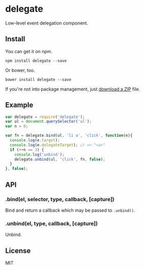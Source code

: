 # delegate

  Low-level event delegation component.

## Install

You can get it on npm.

```
npm install delegate --save
```

Or bower, too.

```
bower install delegate --save
```

If you're not into package management, just [download a ZIP](https://github.com/zenorocha/delegate/archive/master.zip) file.

## Example

```js
var delegate = require('delegate');
var ul = document.querySelector('ul');
var n = 0;

var fn = delegate.bind(ul, 'li a', 'click', function(e){
  console.log(e.target);
  console.log(e.delegateTarget); // => "<a>"
  if (++n == 3) {
    console.log('unbind');
    delegate.unbind(ul, 'click', fn, false);
  }
}, false);
```

## API

### .bind(el, selector, type, callback, [capture])

  Bind and return a callback which may be passed to `.unbind()`.

### .unbind(el, type, callback, [capture])

  Unbind.

## License

  MIT
